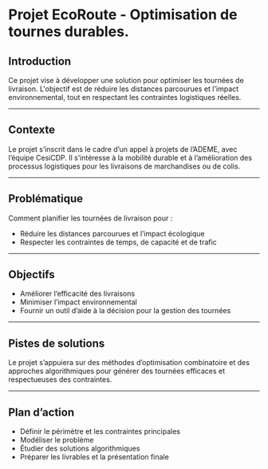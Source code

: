 # Projet EcoRoute - Optimisation de tournes durables.

## Introduction

Ce projet vise à développer une solution pour optimiser les tournées de livraison. L'objectif est de réduire les distances parcourues et l'impact environnemental, tout en respectant les contraintes logistiques réelles.

---

## Contexte

Le projet s’inscrit dans le cadre d’un appel à projets de l’ADEME, avec l’équipe CesiCDP. Il s’intéresse à la mobilité durable et à l’amélioration des processus logistiques pour les livraisons de marchandises ou de colis.

---

## Problématique

Comment planifier les tournées de livraison pour :  
- Réduire les distances parcourues et l’impact écologique  
- Respecter les contraintes de temps, de capacité et de trafic

---

## Objectifs

- Améliorer l’efficacité des livraisons  
- Minimiser l’impact environnemental  
- Fournir un outil d’aide à la décision pour la gestion des tournées

---

## Pistes de solutions

Le projet s’appuiera sur des méthodes d’optimisation combinatoire et des approches algorithmiques pour générer des tournées efficaces et respectueuses des contraintes.

---

## Plan d’action

- Définir le périmètre et les contraintes principales  
- Modéliser le problème  
- Étudier des solutions algorithmiques  
- Préparer les livrables et la présentation finale


